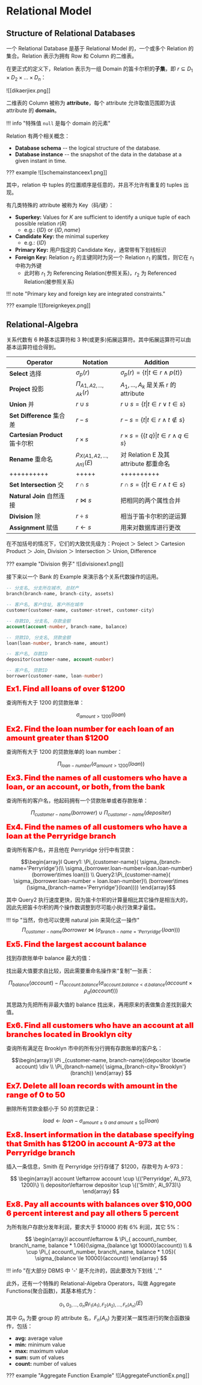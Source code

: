 
# Relational Model

## Structure of Relational Databases

一个 Relational Database 是基于 Relational Model 的，一个或多个 Relation 的集合。Relation 表示为拥有 Row 和 Column 的二维表。

在更正式的定义下，Relation 表示为一组 Domain 的笛卡尔积的**子集**，即 $r\subseteq D_1 \times D_2 \times ...\times D_n$：

![[dikaerjiex.png]]

二维表的 Column 被称为 **attribute**，每个 attribute 允许取值范围即为该 attribute 的 **domain**。

!!! info "特殊值 `null` 是每个 domain 的元素"

Relation 有两个相关概念：

- **Database schema** -- the logical structure of the database.
- **Database instance** -- the snapshot of the data in the database at a given instant in time.

??? example
	![[schemainstanceex1.png]]

其中，relation 中 tuples 的位置顺序是任意的，并且不允许有重复的 tuples 出现。

有几类特殊的 attribute 被称为 Key（码/键）：

- **Superkey:** Values for $K$ are sufficient to identify a unique tuple of each possible relation $r(R)$
	- e.g.: $\{ID\}$ or $\{ID, name\}$
- **Candidate Key:** the minimal superkey
	- e.g.: $\{ID\}$
- **Primary Key:** 用户指定的 Candidate Key，通常带有下划线标识
- **Foreign Key:** Relation $r_2$ 的主键同时为另一个 Relation $r_1$ 的属性，则它在 $r_1$ 中称为外键
	- 此时称 $r_1$ 为 Referencing Relation(参照关系)，$r_2$ 为 Referenced Relation(被参照关系)

!!! note "Primary key and foreign key are integrated constraints."

??? example
	![[foreignkeyex.png]]

## Relational-Algebra

关系代数有 6 种基本运算符和 3 种(或更多)拓展运算符。其中拓展运算符可以由基本运算符组合得到。


| Operator                   | Notation                       | Addition                                         |
| -------------------------- | ------------------------------ | ------------------------------------------------ |
| **Select** 选择              | $\sigma_p(r)$                  | $\sigma_p(r)=\{ t \| t\in r \land p(t)\}$        |
| **Project** 投影             | $\Pi _{A1, A2, ...,Ak}(r)$     | $A_1, ...,A_k$ 是关系 r 的 attribute                 |
| **Union** 并                | $r\cup s$                      | $r\cup s =\{t\| t\in r \lor t\in s\}$            |
| **Set Difference** 集合差     | $r-s$                          | $r-s=\{t\| t\in r\land t\notin s\}$              |
| **Cartesian Product** 笛卡尔积 | $r\times s$                    | $r\times s = \{\{t\ q\}\| t\in r \land q\in s\}$ |
| **Rename** 重命名             | $\rho_{X(A1, A2, ..., An)}(E)$ | 对 Relation E 及其 attribute 都重命名                   |
| ++++++++++                 | +++++                          | ++++++++++                                       |
| **Set Intersection** 交     | $r\cap s$                      | $r\cap s=\{t\| t\in r \land t\in s\}$            |
| **Natural Join** 自然连接      | $r\bowtie s$                   | 把相同的两个属性合并                                       |
| **Division** 除             | $r\div s$                      | 相当于笛卡尔积的逆运算                                      |
| **Assignment** 赋值          | $r\leftarrow s$                | 用来对数据库进行更改                                       |

在不加括号的情况下，它们的大致优先级为：Project ＞ Select ＞ Cartesion Product ＞ Join, Division ＞ Intersection ＞ Union, Difference 

??? example "Division 例子"
	![[divisionex1.png]]

接下来以一个 Bank 的 Example 来演示各个关系代数操作的运用。

```sql
-- 分支名, 分支所在城市, 总财产
branch(branch-name, branch-city, assets)

-- 客户名, 客户住址, 客户所在城市
customer(customer-name, customer-street, customer-city)

-- 存款ID, 分支名, 存款金额
account(account-number, branch-name, balance)

-- 贷款ID, 分支名, 贷款金额
loan(loan-number, branch-name, amount)

-- 客户名, 存款ID
depositor(customer-name, account-number)

-- 客户名, 贷款ID
borrower(customer-name, loan-number)
```

<font style="font-weight: 1000;font-size: 20px" color="red">Ex1. Find all loans of over $1200</font>

查询所有大于 1200 的贷款账单：

$$
\sigma_{amount \gt 1200}(loan)
$$

<font style="font-weight: 1000;font-size: 20px" color="red">Ex2. Find the loan number for each loan of an amount greater than $1200</font>

查询所有大于 1200 的贷款账单的 loan number：

$$
\Pi_{loan-number}(\sigma_{amount \gt 1200}(loan))
$$

<font style="font-weight: 1000;font-size: 20px" color="red">Ex3. Find the names of all customers who have a loan, or an account, or both, from the bank</font>

查询所有的客户名，他起码拥有一个贷款账单或者存款账单：

$$
\Pi_{customer-name}(borrower) \cup \Pi _{customer-name}(depositer)
$$

<font style="font-weight: 1000;font-size: 20px" color="red">Ex4. Find the names of all customers who have a loan at the Perryridge branch</font>

查询所有客户名，并且他在 Perryridge 分行中有贷款：

$$\begin{array}l
Query1: \Pi_{customer-name}( \sigma_{branch-name='Perryridge'}(\\ \sigma_{borrower.loan-number=loan.loan-number}(borrower\times loan)))
\\ Query2:\Pi_{customer-name}( \sigma_{borrower.loan-number = loan.loan-number}\\
(borrower\times (\sigma_{branch-name='Perryridge'}(loan))))
\end{array}$$

其中 Query2 执行速度更快，因为笛卡尔积的计算量相比其它操作是相当大的，因此先把笛卡尔积的两个操作数调整到尽可能小执行效果才最佳。

!!! tip "当然，你也可以使用 natural join 来简化这一操作"
	$$\Pi_{customer-name}(borrower \bowtie (\sigma_{branch-name='Perryridge'}(loan)))$$

<font style="font-weight: 1000;font-size: 20px" color="red">Ex5. Find the largest account balance</font>

找到存款账单中 balance 最大的值：

找出最大值要求自比较，因此需要重命名操作来“复制”一张表：

$$
\Pi_{balance}(account)- \Pi_{account.balance}( \sigma_{account.balance < d.balance}( account \times \rho_{d}(account)))
$$

其思路为先把所有非最大值的 balance 找出来，再用原来的表做集合差找到最大值。

<font style="font-weight: 1000;font-size: 20px" color="red">Ex6. Find all customers who have an account at all branches located in Brooklyn city</font>

查询所有满足在 Brooklyn 市中的所有分行拥有存款账单的客户名：

$$\begin{array}l
\Pi _{customer-name, branch-name}(depositor \bowtie account) \div \\
\Pi_{branch-name}( \sigma_{branch-city='Brooklyn'}(branch))
\end{array}
$$

<font style="font-weight: 1000;font-size: 20px" color="red">Ex7. Delete all loan records with amount in the range of 0 to 50</font>

删除所有贷款金额小于 50 的贷款记录：

$$
load \leftarrow loan- \sigma_{amount \ge 0\ and\ amount \le 50}(loan)
$$

<font style="font-weight: 1000;font-size: 20px" color="red">Ex8. Insert information in the database specifying that Smith has $1200 in account A-973 at the Perryridge branch</font>

插入一条信息，Smith 在 Perryridge 分行存储了 $1200，存款号为 A-973： 

$$
\begin{array}l
account \leftarrow account \cup \{('Perryridge', A\_973, 1200)\}
\\ depositor\leftarrow depositor \cup \{('Smith', A\_973)\}
\end{array}
$$

<font style="font-weight: 1000;font-size: 20px" color="red">Ex8. Pay all accounts with balances over $10,000 6 percent interest and pay all others 5 percent</font>

为所有账户存款分发年利润，要求大于 $10000 的有 6% 利润，其它 5%：

$$
\begin{array}l account\leftarrow & \Pi_{ account\_number, branch\_name, balance * 1.06}(\sigma_{balance \gt 10000}(account)) \\
& \cup \Pi_{ account\_number, branch\_name, balance * 1.05}( \sigma_{balance \le 10000}(account))
\end{array}
$$

!!! info "在大部分 DBMS 中 '-' 是不允许的，因此要改为下划线 '\_'"

此外，还有一个特殊的 Relational-Algebra Operators，叫做 Aggregate Functions(聚合函数)，其基本格式为：

$$
_{G_1 ,G_2,..., G_n} g_{F_1( A_1), F_2( A_2),..., F_n( A_n)}(E)
$$

其中 $G_n$ 为要 group 的 attribute 名，$F_n( A_n)$ 为要对某一属性进行的聚合函数操作，包括：

- **avg:** average value
- **min:** minimum value
- **max:** maximum value
- **sum:** sum of values
- **count:** number of values

??? example "Aggregate Function Example"
	![[AggregateFunctionEx.png]]

